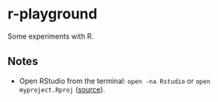 # r-playground

Some experiments with R.

## Notes

- Open RStudio from the terminal: `open -na Rstudio` or `open myproject.Rproj` ([source](https://community.rstudio.com/t/terminal-command-to-open-rstudio/2476/4)).
